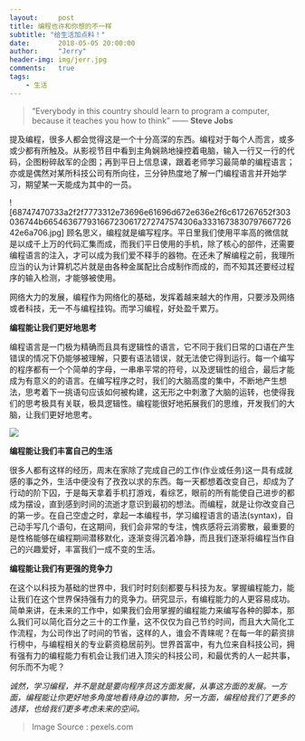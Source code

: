 ```yaml
---
layout:     post
title: 编程也许和你想的不一样
subtitle: "给生活加点料！"
date:       2018-05-05 20:00:00
author:     "Jerry"
header-img: img/jerr.jpg
comments:   true
tags:
    - 生活
---
```


> “Everybody in this country should learn to program a computer, because it teaches you how to think” —— **Steve Jobs**


提及编程，很多人都会觉得这是一个十分高深的东西。编程对于每个人而言，或多或少都有所触及。从影视节目中看到主角娴熟地操控着电脑，输入一行又一行的代码，企图粉碎敌军的企图；再到平日上信息课，跟着老师学习最简单的编程语言；亦或是偶然对某所科技公司有所向往，三分钟热度地了解一门编程语言并开始学习，期望某一天能成为其中的一员。

![68747470733a2f2f7773312e73696e61696d672e636e2f6c617267652f303036744b665463677931667230617272747574306a333167383079766772642e6a706.jpg]
顾名思义，编程就是编写程序。平日里我们使用平率高的微信就是以成千上万的代码汇集而成，而我们平日使用的手机，除了核心的部件，还需要编程语言的注入，才可以成为我们爱不释手的器物。在还未了解编程之前，我理所应当的认为计算机芯片就是由各种金属配比合成制作而成的，而不知其还要经过程序的输入检测，才能够被使用。

网络大力的发展，编程作为网络化的基础，发挥着越来越大的作用，只要涉及网络或者科技，无一不与编程挂钩。而学习编程，好处盈千累万。

**编程能让我们更好地思考**
 
编程语言是一门极为精确而且具有逻辑性的语言，它不同于我们日常的口语在产生错误的情况下仍能够被理解，只要有语法错误，就无法使它得到运行。每一个编写的程序都有一个个简单的字母，一串串平常的符号，以及逻辑性的组合，最后才能成为有意义的的语言。在编写程序之时，我们的大脑高度的集中，不断地产生想法，思考着下一挑语句应该如何被构建，这无形之中刺激了大脑的运转，也使得我们的思考极具有关联，极具逻辑性。编程能很好地拓展我们的思维，开发我们的大脑，让我们更好地思考。

![](https://ws3.sinaimg.cn/large/006tKfTcgy1fr0asgcjm0j31kw11xx6p.jpg)



**编程能让我们丰富自己的生活**

很多人都有这样的经历，周末在家除了完成自己的工作(作业或任务)这一具有成就感的事之外，生活中便没有了孜孜以求的东西。每一天都想着改变自己，却成为了行动的阶下囚，于是每天拿着手机打游戏，看综艺，眼前的所有能使自己进步的都成为摆设，直到感到时间的流逝才意识到最初的想法。而编程，就是让你改变自己的第一步。在自己空虚之时，拿起一本编程书，学习编程语言的语法(syntax)，自己动手写几个语句，在这期间，我们会非常的专注，愧疚感将云消雾散，最重要的是性格能够在编程期间潜移默化，逐渐变得沉着冷静，而且我们逐渐将编程当作自己的兴趣爱好，丰富我们一成不变的生活。

**编程能让我们有更强的竞争力**

在这个以科技为基础的世界中，我们时时刻刻都要与科技为友。掌握编程能力，能让我们在这个世界保持强有力的竞争力。研究显示，有编程能力的人更容易成功。简单来讲，在未来的工作中，如果我们会用掌握的编程能力来编写各种的脚本，那么我们可以简化百分之三十的工作量，这不仅仅为自己节约时间，而且大大简化工作流程，为公司作出了时间的节省，这样的人，谁会不青睐呢？在每一年的薪资排行榜中，与编程相关的专业薪资稳居前列。世界首富中，有九位来自科技公司，拥有强有力的编程能力有机会让我们进入顶尖的科技公司，和最优秀的人一起共事，何乐而不为呢？

*诚然，学习编程，并不是就是要向程序员这方面发展，从事这方面的发展。一方面，编程能让你更好地多角度地看待身边的事物，另一方面，编程给我们了更多的选择，也给我们更多考虑未来的空间。*

> Image Source : pexels.com



